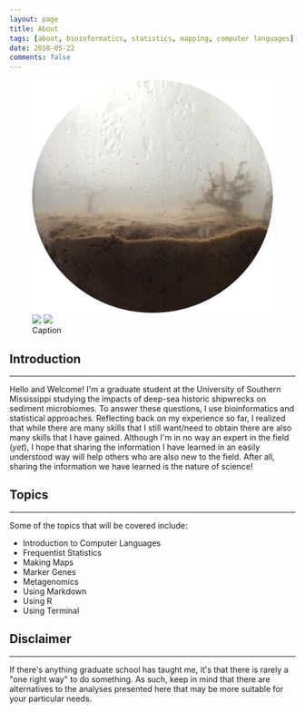 ```yaml
---
layout: page
title: About
tags: [about, bioinformatics, statistics, mapping, computer languages]
date: 2018-05-22
comments: false
---
```


<figure class="third">
    <img src="/assets/img/sediment_core.png">
    <img src="/images/img/Brockml.png">
    <img src="/images/img/Multicorer.png">
    <figcaption>Caption</figcaption>
</figure>

## Introduction
---
Hello and Welcome! I'm a graduate student at the University of Southern Mississippi studying the impacts of deep-sea historic shipwrecks on sediment microbiomes. To answer these questions, I use bioinformatics and statistical approaches. Reflecting back on my experience so far, I realized that while there are many skills that I still want/need to obtain there are also many skills that I have gained. Although I'm in no way an expert in the field (*yet*), I hope that sharing the information I have learned in an easily understood way will help others who are also new to the field. After all, sharing the information we have learned is the nature of science! 

## Topics
---
Some of the topics that will be covered include:
* Introduction to Computer Languages
* Frequentist Statistics
* Making Maps
* Marker Genes
* Metagenomics
* Using Markdown
* Using R
* Using Terminal

## Disclaimer
---
If there's anything graduate school has taught me, it's that there is rarely a "one right way" to do something. As such, keep in mind that there are alternatives to the analyses presented here that may be more suitable for your particular needs. 

